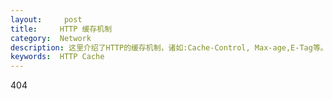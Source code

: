 ```yaml
---
layout:     post
title:     HTTP 缓存机制
category:  Network
description: 这里介绍了HTTP的缓存机制，诸如:Cache-Control, Max-age,E-Tag等。
keywords:  HTTP Cache
---
```

404

